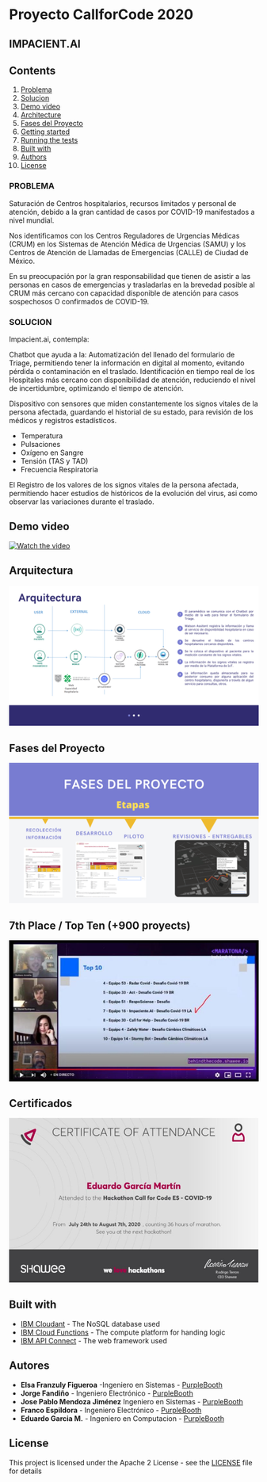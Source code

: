 # Proyecto CallforCode 2020

## IMPACIENT.AI

## Contents

1. [Problema](#Problema)
1. [Solucion](#Solucion)
1. [Demo video](#demo-video)
1. [Architecture](#Arquitectura)
1. [Fases del Proyecto](#FasesdelProyecto)
1. [Getting started](#getting-started)
1. [Running the tests](#running-the-tests)
1. [Built with](#built-with)
1. [Authors](#authors)
1. [License](#license)



### PROBLEMA

Saturación de Centros hospitalarios, recursos limitados y personal de atención, debido a la gran cantidad de casos por COVID-19 manifestados a nivel mundial.

Nos identificamos con los Centros Reguladores de Urgencias Médicas (CRUM) en los Sistemas de Atención Médica de Urgencias (SAMU) y los Centros de Atención de Llamadas de Emergencias (CALLE) de Ciudad de México.

En su preocupación por la gran responsabilidad que tienen de asistir a las personas en casos de emergencias y trasladarlas en la brevedad posible al CRUM más cercano con capacidad disponible de atención para casos sospechosos O confirmados de COVID-19.



### SOLUCION

Impacient.ai, contempla: 


Chatbot que ayuda a la:
Automatización del llenado del formulario de Triage, permitiendo tener la información en digital al momento, evitando pérdida o contaminación en el traslado.
Identificación en tiempo real de los Hospitales más cercano con disponibilidad de atención, reduciendo el nivel de incertidumbre, optimizando el tiempo de atención.


Dispositivo con sensores que miden constantemente los signos vitales de la persona afectada, guardando el historial de su estado, para revisión de los médicos y registros estadísticos.
- Temperatura
- Pulsaciones
- Oxígeno en Sangre
- Tensión (TAS y TAD)
- Frecuencia Respiratoria

El Registro de los valores de los signos vitales de la persona afectada, permitiendo hacer estudios de históricos de la evolución del virus, asi como observar las variaciones durante el traslado.

## Demo video

[![Watch the video](https://)](https://youtu.be/vOgCOoy_Bx0)

## Arquitectura

![Roadmap](varios/8.png)

## Fases del Proyecto

![Roadmap](varios/10.png)

## 7th Place / Top Ten (+900 proyects)
![Roadmap](varios/CallForCode2020_1.JPG)

## Certificados
![Roadmap](varios/CallForCode2020_2.JPG)

## Built with

* [IBM Cloudant](https://cloud.ibm.com/catalog?search=cloudant#search_results) - The NoSQL database used
* [IBM Cloud Functions](https://cloud.ibm.com/catalog?search=cloud%20functions#search_results) - The compute platform for handing logic
* [IBM API Connect](https://cloud.ibm.com/catalog?search=api%20connect#search_results) - The web framework used


## Autores

* **Elsa Franzuly Figueroa** -Ingeniero en Sistemas - [PurpleBooth](https://www.linkedin.com/in/franzulyfigueroa/)
* **Jorge Fandiño** - Ingeniero Electrónico - [PurpleBooth](https://www.linkedin.com/mwlite/in/jorge-alberto-fandi%C3%B1o-santana-a72868163)
* **Jose Pablo Mendoza Jiménez** Ingeniero en Sistemas - [PurpleBooth](https://www.linkedin.com/in/jos%C3%A9-pablo-mendoza-jim%C3%A9nez-a3924517a/)
* **Franco Espildora** - Ingeniero Electrónico - [PurpleBooth](https://www.linkedin.com/in/franco-xavier-espildora-4aa288b5)
* **Eduardo Garcia M.** - Ingeniero en Computacion - [PurpleBooth](https://www.linkedin.com/in/eduardogarciam/)


## License

This project is licensed under the Apache 2 License - see the [LICENSE](LICENSE) file for details


